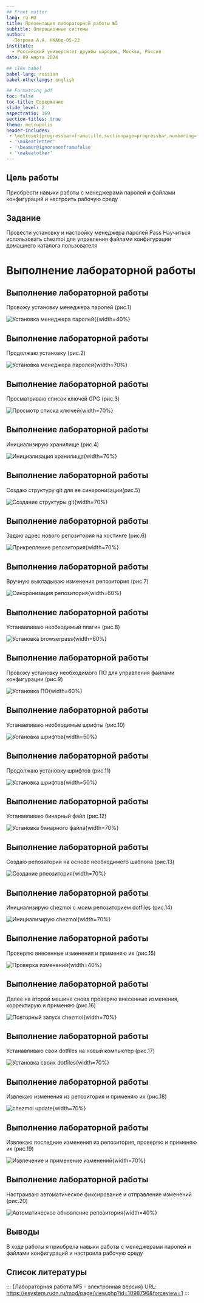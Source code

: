```yaml
---
## Front matter
lang: ru-RU
title: Презентация лабораторной работы №5
subtitle: Операционные системы
author:
  -Петрова А.А. НКАбд-05-23
institute:
  - Российский университет дружбы народов, Москва, Россия
date: 09 марта 2024

## i18n babel
babel-lang: russian
babel-otherlangs: english

## Formatting pdf
toc: false
toc-title: Содержание
slide_level: 2
aspectratio: 169
section-titles: true
theme: metropolis
header-includes:
 - \metroset{progressbar=frametitle,sectionpage=progressbar,numbering=fraction}
 - '\makeatletter'
 - '\beamer@ignorenonframefalse'
 - '\makeatother'
---
```


## Цель работы
Приобрести навыки работы с менеджерами паролей и файлами конфигураций и настроить рабочую среду

## Задание
Провести установку и настройку менеджера паролей Pass
Научиться использовать chezmoi для управления файлами конфигурации домашнего каталога пользователя

# Выполнение лабораторной работы

## Выполнение лабораторной работы
Провожу установку менеджера паролей (рис.1)

![Установка менеджера паролей](image/1.png){{width=40%}

## Выполнение лабораторной работы
Продолжаю установку (рис.2)

![Установка менеджера паролей](image/2.png){width=70%}

## Выполнение лабораторной работы
Просматриваю список ключей GPG (рис.3)

![Просмотр списка ключей](image/3.png){width=70%}

## Выполнение лабораторной работы
Инициализирую хранилище (рис.4)

![Инициализация хранилища](image/4.png){width=70%}

## Выполнение лабораторной работы
Создаю структуру git для ее синхронизации(рис.5)

![Создание структуры git](image/5.png){width=70%}

## Выполнение лабораторной работы
Задаю адрес нового репозитория на хостинге (рис.6)

![Прикрепление репозитория](image/6.png){width=70%}

## Выполнение лабораторной работы
Вручную выкладываю изменения репозитория (рис.7)

![Синхронизация репозитория](image/7.png){width=60%}

## Выполнение лабораторной работы
Устанавливаю необходимый плагин (рис.8)

![Установка browserpass](image/8.png){width=60%}

## Выполнение лабораторной работы
Провожу установку необходимого ПО для управления файлами конфигурации (рис.9)

![Установка ПО](image/9.png){width=60%}

## Выполнение лабораторной работы
Устанавливаю необходимые шрифты (рис.10)

![Установка шрифтов](image/10.png){width=50%}

## Выполнение лабораторной работы
Продолжаю установку шрифтов (рис.11)

![Установка шрифтов](image/11.png){width=50%}

## Выполнение лабораторной работы
Устанавливаю бинарный файл (рис.12)

![Установка бинарного файла](image/12.png){width=70%}

## Выполнение лабораторной работы
Создаю репозиторий на основе необходимого шаблона (рис.13)

![Создание рпеозитория](image/13.png){width=70%}

## Выполнение лабораторной работы
Инициализирую chezmoi с моим репозиторием dotfiles (рис.14)

![Инициализирую chezmoi](image/14.png){width=70%}

## Выполнение лабораторной работы
Проверяю внесенные изменения и применяю их (рис.15)

![Проверка изменений](image/15.png){width=40%}

## Выполнение лабораторной работы
Далее на второй машине снова проверяю внесенные изменения, корректирую и применяю (рис.16)

![Повторный запуск chezmoi](image/16.png){width=70%}

## Выполнение лабораторной работы
Устанавливаю свои dotfiles на новый компьютер (рис.17)

![Установка своих dotfiles](image/17.png){width=70%}

## Выполнение лабораторной работы
Извлекаю изменения из репозитория и применяю их (рис.18)

![chezmoi update](image/18.png){width=70%}

## Выполнение лабораторной работы
Извлекаю последние изменения из репозитория, проверяю и применяю их (рис.19)

![Извлечение и применение изменений](image/19.png){width=70%}

## Выполнение лабораторной работы
Настраиваю автоматическое фиксирование и отправление изменений (рис.20)

![Автоматическое обновление репозитория](image/20.png){width=40%}

## Выводы

В ходе работы я приобрела навыки работы с менеджерами паролей и файлами конфигураций и настроила рабочую среду

## Список литературы

::: {Лабораторная работа №5 - электронная версия} URL: https://esystem.rudn.ru/mod/page/view.php?id=1098796&forceview=1
:::

